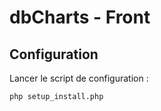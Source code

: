 # dbCharts - Front

## Configuration

Lancer le script de configuration : 

`php setup_install.php`
